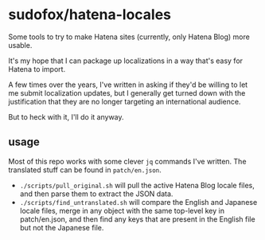 # sudofox/hatena-locales

Some tools to try to make Hatena sites (currently, only Hatena Blog) more usable.

It's my hope that I can package up localizations in a way that's easy for Hatena to import.

A few times over the years, I've written in asking if they'd be willing to let me submit localization updates, but I generally get turned down with the justification that they are no longer targeting an international audience.

But to heck with it, I'll do it anyway.

## usage

Most of this repo works with some clever `jq` commands I've written. The translated stuff can be found in `patch/en.json`.

- `./scripts/pull_original.sh` will pull the active Hatena Blog locale files, and then parse them to extract the JSON data.
- `./scripts/find_untranslated.sh` will compare the English and Japanese locale files, merge in any object with the same top-level key in patch/en.json, and then find any keys that are present in the English file but not the Japanese file.

